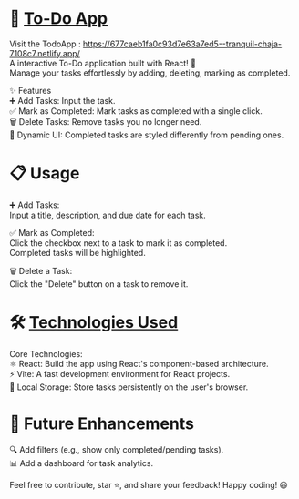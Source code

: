 # 📝 [To-Do App](https://677caeb1fa0c93d7e63a7ed5--tranquil-chaja-7108c7.netlify.app/) <br/>
Visit the TodoApp : https://677caeb1fa0c93d7e63a7ed5--tranquil-chaja-7108c7.netlify.app/<br/>
A interactive To-Do application built with React! 🚀<br/>
Manage your tasks effortlessly by adding, deleting, marking as completed.<br/>

✨ Features <br/>
➕ Add Tasks: Input the task.<br/>
✅ Mark as Completed: Mark tasks as completed with a single click.<br/>
🗑️ Delete Tasks: Remove tasks you no longer need.<br/>
🎨 Dynamic UI: Completed tasks are styled differently from pending ones.<br/>

# 📋 Usage <br/>

➕ Add Tasks:<br/>
Input a title, description, and due date for each task.

✅ Mark as Completed:<br/>
Click the checkbox next to a task to mark it as completed.<br/>
Completed tasks will be highlighted.<br/>

🗑️ Delete a Task:<br/>
Click the "Delete" button on a task to remove it.<br/>

# 🛠️ [Technologies Used](https://react.dev/)
Core Technologies:<br/>
⚛️ React: Build the app using React's component-based architecture.<br/>
⚡  Vite: A fast development environment for React projects.<br/>
💾 Local Storage: Store tasks persistently on the user's browser.

# 🚀 Future Enhancements
🔍 Add filters (e.g., show only completed/pending tasks). <br/>
📊 Add a dashboard for task analytics.<br/>

Feel free to contribute, star ⭐, and share your feedback! Happy coding! 😃
